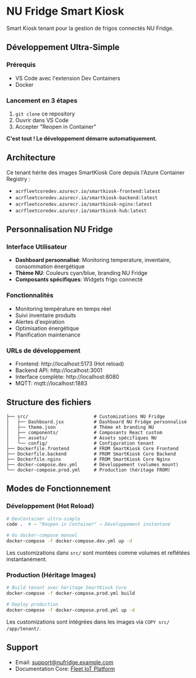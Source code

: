 # NU Fridge Smart Kiosk

Smart Kiosk tenant pour la gestion de frigos connectés NU Fridge.

## Développement Ultra-Simple

### Prérequis
- VS Code avec l'extension Dev Containers
- Docker

### Lancement en 3 étapes
1. `git clone` ce repository
2. Ouvrir dans VS Code
3. Accepter "Reopen in Container"

**C'est tout ! Le développement démarre automatiquement.**

## Architecture

Ce tenant hérite des images SmartKiosk Core depuis l'Azure Container Registry :
- `acrfleetcoredev.azurecr.io/smartkiosk-frontend:latest`
- `acrfleetcoredev.azurecr.io/smartkiosk-backend:latest`
- `acrfleetcoredev.azurecr.io/smartkiosk-nginx:latest`
- `acrfleetcoredev.azurecr.io/smartkiosk-hub:latest`

## Personnalisation NU Fridge

### Interface Utilisateur
- **Dashboard personnalisé**: Monitoring temperature, inventaire, consommation énergétique
- **Thème NU**: Couleurs cyan/blue, branding NU Fridge
- **Composants spécifiques**: Widgets frigo connecté

### Fonctionnalités
- Monitoring température en temps réel
- Suivi inventaire produits
- Alertes d'expiration
- Optimisation énergétique
- Planification maintenance

### URLs de développement
- Frontend: http://localhost:5173 (Hot reload)
- Backend API: http://localhost:3001
- Interface complète: http://localhost:8080
- MQTT: mqtt://localhost:1883

## Structure des fichiers

```
├── src/                        # Customizations NU Fridge
│   ├── Dashboard.jsx           # Dashboard NU Fridge personnalisé
│   ├── theme.json              # Thème et branding NU
│   ├── components/             # Composants React custom
│   ├── assets/                 # Assets spécifiques NU
│   └── config/                 # Configuration tenant
├── Dockerfile.frontend         # FROM SmartKiosk Core Frontend
├── Dockerfile.backend          # FROM SmartKiosk Core Backend
├── Dockerfile.nginx            # FROM SmartKiosk Core Nginx
├── docker-compose.dev.yml      # Développement (volumes mount)
└── docker-compose.prod.yml     # Production (héritage FROM)
```

## Modes de Fonctionnement

### Développement (Hot Reload)
```bash
# DevContainer ultra-simple
code .  # → "Reopen in Container" → Développement instantané

# Ou docker-compose manuel
docker-compose -f docker-compose.dev.yml up -d
```

Les customizations dans `src/` sont montées comme volumes et reflétées instantanément.

### Production (Héritage Images)
```bash
# Build tenant avec héritage SmartKiosk Core
docker-compose -f docker-compose.prod.yml build

# Deploy production
docker-compose -f docker-compose.prod.yml up -d
```

Les customizations sont intégrées dans les images via `COPY src/ /app/tenant/`.

## Support

- Email: support@nufridge.example.com
- Documentation Core: [Fleet IoT Platform](../../README.md)